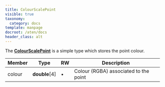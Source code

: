 ```yaml
---
title: ColourScalePoint
visible: true
taxonomy:
  category: docs
template: manpage
docroot: /aten/docs
header_class: alt
---
```


The [**ColourScalePoint**](/aten/docs/scripting/variabletypes/colourscalepoint) is a simple type which stores the point colour.
 
| Member | Type | RW | Description |
|--------|------|----|-------------|
| colour | **double**[4] | • | Colour (RGBA) associated to the point |


